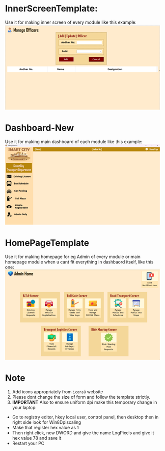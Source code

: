 # InnerScreenTemplate:

Use it for making inner screen of every module like this example:
![alt text](image.png)

# Dashboard-New

Use it for making main dashboard of each module like this example:
![alt text](image-1.png)

# HomePageTemplate

Use it for making homepage for eg Admin of every module or main homepage module when u cant fit everything in dashbaord itself, like this one:
![alt text](image-2.png)


# Note
1. Add icons appropriately from `icons8` website
2. Please dont change the size of form and follow the template strictly.
3. **IMPORTANT** Also to ensure uniform dpi make this temporary change in your laptop
- Go to registry editor, hkey local user, control panel, then desktop then in right side look for Win8Dpiscaling
- Make that register hex value as 1
- Then right click, new DWORD and give the name LogPixels and give it hex value 78 and save it
- Restart your PC